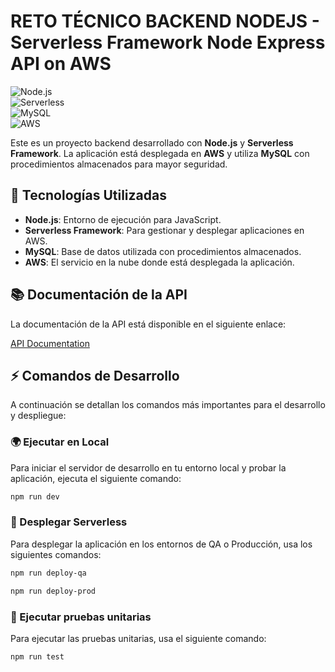 # RETO TÉCNICO BACKEND NODEJS - Serverless Framework Node Express API on AWS 

![Node.js](https://img.shields.io/badge/Node.js-339933?style=flat&logo=node.js&logoColor=white)  
![Serverless](https://img.shields.io/badge/Serverless-FF9900?style=flat&logo=serverless&logoColor=white)  
![MySQL](https://img.shields.io/badge/MySQL-4479A1?style=flat&logo=mysql&logoColor=white)  
![AWS](https://img.shields.io/badge/AWS-232F3E?style=flat&logo=amazonaws&logoColor=white)  

Este es un proyecto backend desarrollado con **Node.js** y **Serverless Framework**. La aplicación está desplegada en **AWS** y utiliza **MySQL** con procedimientos almacenados para mayor seguridad.

## 🚀 Tecnologías Utilizadas

- **Node.js**: Entorno de ejecución para JavaScript.
- **Serverless Framework**: Para gestionar y desplegar aplicaciones en AWS.
- **MySQL**: Base de datos utilizada con procedimientos almacenados.
- **AWS**: El servicio en la nube donde está desplegada la aplicación.

## 📚 Documentación de la API

La documentación de la API está disponible en el siguiente enlace:

[API Documentation](https://c2ev2mbevc.execute-api.us-east-1.amazonaws.com/api-docs/)

## ⚡ Comandos de Desarrollo

A continuación se detallan los comandos más importantes para el desarrollo y despliegue:

### 🌍 Ejecutar en Local

Para iniciar el servidor de desarrollo en tu entorno local y probar la aplicación, ejecuta el siguiente comando:

```bash
npm run dev
```

### 🚀 Desplegar Serverless

Para desplegar la aplicación en los entornos de QA o Producción, usa los siguientes comandos:

```bash
npm run deploy-qa
```
```bash
npm run deploy-prod
```

### 🧪 Ejecutar pruebas unitarias

Para ejecutar las pruebas unitarias, usa el siguiente comando:

```bash
npm run test
```
